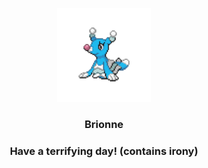 <p align="center">
    <img src="https://raw.githubusercontent.com/PokeAPI/sprites/master/sprites/pokemon/729.png" width="150" height="150">
</p>
<h3 align="center"> <b>Brionne</b></h3>
<h3 align="center">Have a terrifying day! (contains irony)</h3>
